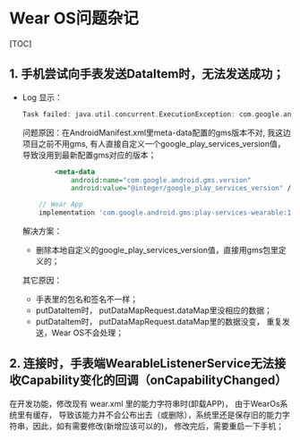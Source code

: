 # Wear OS问题杂记

[TOC]

## 1. 手机尝试向手表发送DataItem时，无法发送成功；

- Log 显示：

  ```kotlin
  Task failed: java.util.concurrent.ExecutionException: com.google.android.gms.common.api.ApiException: 17: API: Wearable.API is not available on this device.
  ```

  问题原因：在AndroidManifest.xml里meta-data配置的gms版本不对, 我这边项目之前不用gms, 有人直接自定义一个google_play_services_version值，导致没用到最新配置gms对应的版本；

  ```xml
          <meta-data
              android:name="com.google.android.gms.version"
              android:value="@integer/google_play_services_version" />
  ```

  ```groovy
      // Wear App
      implementation 'com.google.android.gms:play-services-wearable:17.0.0'
  ```

  解决方案：

  - 删除本地自定义的google_play_services_version值，直接用gms包里定义的；

  其它原因：

  - 手表里的包名和签名不一样； 
  - putDataItem时， putDataMapRequest.dataMap里没相应的数据；
  - putDataItem时，  putDataMapRequest.dataMap里的数据没变， 重复发送，Wear OS不会处理；

## 2. 连接时，手表端WearableListenerService无法接收Capability变化的回调（onCapabilityChanged）

在开发功能，修改现有 wear.xml 里的能力字符串时(卸载APP)， 由于WearOs系统里有缓存， 导致该能力并不会公布出去（或删除），系统里还是保存旧的能力字符串，因此，如有需要修改(新增应该可以的)， 修改完后，需要重启一下手机；



